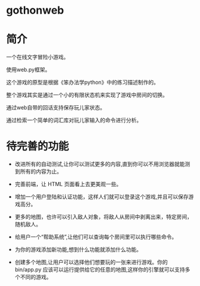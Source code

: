 # gothonweb

# 简介

一个在线文字冒险小游戏。

使用web.py框架。

这个游戏的原型是根据《笨办法学python》中的练习描述制作的。

整个游戏其实是通过一个小的有限状态机来实现了游戏中房间的切换。

通过web自带的回话支持保存玩儿家状态。

通过检索一个简单的词汇库对玩儿家输入的命令进行分析。

# 待完善的功能

* 改进所有的自动测试,让你可以测试更多的内容,直到你可以不用浏览器就能测到所有的内容为止。

* 完善前端，让 HTML 页面看上去更美观一些。

* 增加一个用户登陆和认证功能，这样人们就可以登录这个游戏,并且可以保存游戏高分。

* 更多的地图，也许可以引入敌人对象，将敌人从房间中剥离出来，特定房间，随机敌人。

* 给用户一个“帮助系统”,让他们可以查询每个房间里可以执行哪些命令。

* 为你的游戏添加新功能,想到什么功能就添加什么功能。

* 创建多个地图,让用户可以选择他们想要玩的一张来进行游戏。你的 bin/app.py 应该可以运行提供给它的任意的地图,这样你的引擎就可以支持多个不同的游戏。



